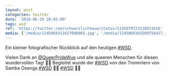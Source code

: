 ```yaml
---
layout: post
categories: twitter
date: '2019-06-29 20:45:09'
tags: wsd
ref: 'https://twitter.com/schwarzlichtwue/status/1145070723138031616'
media: ['/media/1145068311627096065.jpg', '/media/1145068342509756417.jpg', '/media/1145068609020080135.jpg', '/media/1145068633086935041.jpg', '/media/1145068908698898432.jpg', '/media/1145068967003922432.jpg', '/media/1145068979247079425.jpg', '/media/1145068998108864512.jpg', '/media/1145069087632048128.jpg', '/media/1145069155521126400.jpg', '/media/1145069195668938752.jpg', '/media/1145069297724792832.jpg', '/media/1145069887280357377.jpg', '/media/1145070033825161216.jpg', '/media/1145070198065704961.jpg', '/media/1145070223990693888.jpg']
---
```

Ein kleiner fotografischer Rückblick auf den heutigen [#WSD](/t/wsd).

Vielen Dank an [@QueerPrideWue](https://twitter.com/QueerPrideWue) und alle queeren Menschen für diesen wundervollen Tag! 🏳️‍🌈 
Begleitet wurde der [#WSD](/t/wsd) von den Trommlern von Samba Osenga 
[#WSD](/t/wsd) 🏳️‍🌈 
[#WSD](/t/wsd) 🏳️‍🌈 